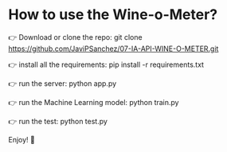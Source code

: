 # How to use the Wine-o-Meter?

👉 Download or clone the repo: git clone https://github.com/JaviPSanchez/07-IA-API-WINE-O-METER.git

👉 install all the requirements: pip install -r requirements.txt

👉 run the server: python app.py

👉 run the Machine Learning model: python train.py

👉 run the test: python test.py

Enjoy! 👏
